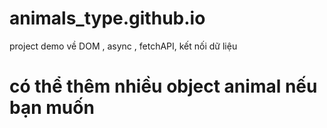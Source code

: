 # animals_type.github.io

project demo về DOM , async , fetchAPI, kết nối dữ liệu

# có thể thêm nhiều object animal nếu bạn muốn
